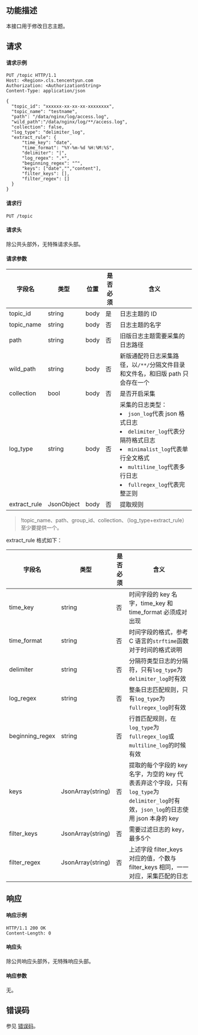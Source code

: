 ## 功能描述

本接口用于修改日志主题。

## 请求

#### 请求示例

```
PUT /topic HTTP/1.1
Host: <Region>.cls.tencentyun.com
Authorization: <AuthorizationString>
Content-Type: application/json

{
  "topic_id": "xxxxxx-xx-xx-xx-xxxxxxxx",
  "topic_name": "testname",
  "path": "/data/nginx/log/access.log",
  "wild_path":"/data/nginx/log/**/access.log",
  "collection": false,
  "log_type": "delimiter_log",
  "extract_rule": {
      "time_key": "date",
      "time_format": "%Y-%m-%d %H:%M:%S",
      "delimiter": "|",
      "log_regex": ".*",
      "beginning_regex": "^",
      "keys": ["date","","content"],
      "filter_keys": [],
      "filter_regex": []
  }
}
```

#### 请求行

```
PUT /topic
```

#### 请求头

除公共头部外，无特殊请求头部。

#### 请求参数

| 字段名       | 类型       | 位置 | 是否必须 | 含义                                                         |
| ------------ | ---------- | ---- | -------- | ------------------------------------------------------------ |
| topic_id     | string     | body | 是       | 日志主题的 ID                                                |
| topic_name   | string     | body | 否       | 日志主题的名字                                               |
| path         | string     | body | 否       | 旧版日志主题需要采集的日志路径                               |
| wild_path    | string     | body | 否       | 新版通配符日志采集路径，以`/**/`分隔文件目录和文件名，和旧版 path 只会存在一个 |
| collection   | bool       | body | 否       | 是否开启采集                                                 |
| log_type     | string     | body | 否       | 采集的日志类型：<br><li>`json_log`代表 json 格式日志<br><li>`delimiter_log`代表分隔符格式日志<br><li>`minimalist_log`代表单行全文格式<br><li>`multiline_log`代表多行日志<br><li>`fullregex_log`代表完整正则 |
| extract_rule | JsonObject | body | 否       | 提取规则                                                     |

> !topic_name、path、group_id、collection、（log_type+extract_rule）至少要提供一个。



extract_rule 格式如下：

| 字段名          | 类型              | 是否必须 | 含义                                                         |
| --------------- | ----------------- | -------- | ------------------------------------------------------------ |
| time_key        | string            | 否       | 时间字段的 key 名字，time_key 和 time_format 必须成对出现    |
| time_format     | string            | 否       | 时间字段的格式，参考 C 语言的`strftime`函数对于时间的格式说明 |
| delimiter       | string            | 否       | 分隔符类型日志的分隔符，只有`log_type`为`delimiter_log`时有效 |
| log_regex       | string            | 否       | 整条日志匹配规则，只有`log_type`为`fullregex_log`时有效      |
| beginning_regex | string            | 否       | 行首匹配规则，在`log_type`为`fullregex_log`或`multiline_log`的时候有效 |
| keys            | JsonArray(string) | 否       | 提取的每个字段的 key 名字，为空的 key 代表丢弃这个字段，只有`log_type`为`delimiter_log`时有效，`json_log`的日志使用 json 本身的 key |
| filter_keys     | JsonArray(string) | 否       | 需要过滤日志的 key，最多5个                                  |
| filter_regex    | JsonArray(string) | 否       | 上述字段 filter_keys 对应的值，个数与 filter_keys 相同，一一对应，采集匹配的日志 |

## 响应

#### 响应示例

```
HTTP/1.1 200 OK
Content-Length: 0
```

#### 响应头

除公共响应头部外，无特殊响应头部。

#### 响应参数

无。

## 错误码

参见 [错误码](https://cloud.tencent.com/document/product/614/12402)。






